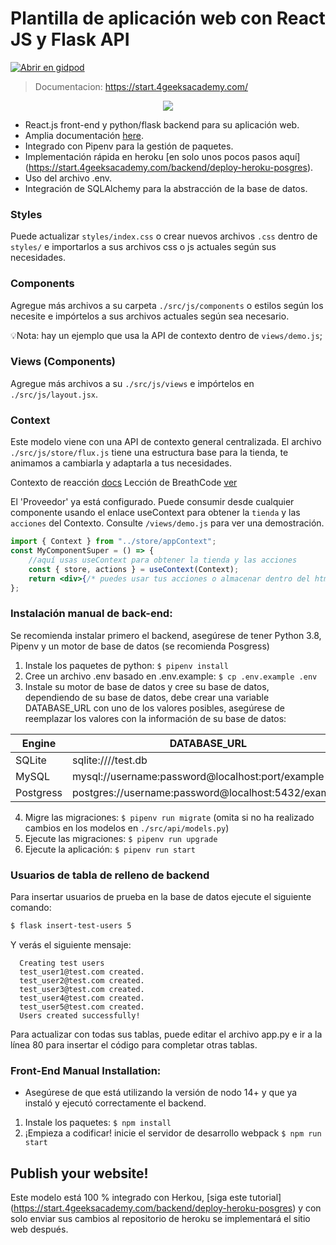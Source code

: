 # Plantilla de aplicación web con React JS y Flask API

[![Abrir en gidpod](https://gitpod.io/button/open-in-gitpod.svg)](https://gitpod.io#https://github.com/4GeeksAcademy/react-flask-hello.git)

> Documentacion: https://start.4geeksacademy.com/

<p align="center">
<a href="https://www.loom.com/share/f37c6838b3f1496c95111e515e83dd9b"><img src="https://github.com/4GeeksAcademy/flask-rest-hello/blob/main/docs/assets/ how-to.png?raw=true?raw=true" /></a>
</p>

- React.js front-end y python/flask backend para su aplicación web.
- Amplia documentación [here](https://start.4geeksacademy.com/).
- Integrado con Pipenv para la gestión de paquetes.
- Implementación rápida en heroku [en solo unos pocos pasos aquí] (https://start.4geeksacademy.com/backend/deploy-heroku-posgres).
- Uso del archivo .env.
- Integración de SQLAlchemy para la abstracción de la base de datos.

### Styles

Puede actualizar `styles/index.css` o crear nuevos archivos `.css` dentro de `styles/` e importarlos a sus archivos css o js actuales según sus necesidades.

### Components

Agregue más archivos a su carpeta `./src/js/components` o estilos según los necesite e impórtelos a sus archivos actuales según sea necesario.

💡Nota: hay un ejemplo que usa la API de contexto dentro de `views/demo.js`;

### Views (Components)

Agregue más archivos a su `./src/js/views` e impórtelos en `./src/js/layout.jsx`.

### Context

Este modelo viene con una API de contexto general centralizada. El archivo `./src/js/store/flux.js` tiene una estructura base para la tienda, te animamos a cambiarla y adaptarla a tus necesidades.

Contexto de reacción [docs](https://reactjs.org/docs/context.html)
Lección de BreathCode [ver](https://content.breatheco.de/lesson/react-hooks-explained)

El 'Proveedor' ya está configurado. Puede consumir desde cualquier componente usando el enlace useContext para obtener la `tienda` y las `acciones` del Contexto. Consulte `/views/demo.js` para ver una demostración.

```jsx
import { Context } from "../store/appContext";
const MyComponentSuper = () => {
    //aquí usas useContext para obtener la tienda y las acciones
    const { store, actions } = useContext(Context);
    return <div>{/* puedes usar tus acciones o almacenar dentro del html */}</div>;
};
```

### Instalación manual de back-end:

Se recomienda instalar primero el backend, asegúrese de tener Python 3.8, Pipenv y un motor de base de datos (se recomienda Posgress)

1. Instale los paquetes de python: `$ pipenv install`
2. Cree un archivo .env basado en .env.example: `$ cp .env.example .env`
3. Instale su motor de base de datos y cree su base de datos, dependiendo de su base de datos, debe crear una variable DATABASE_URL con uno de los valores posibles, asegúrese de reemplazar los valores con la información de su base de datos:

| Engine    | DATABASE_URL                                        |
| --------- | --------------------------------------------------- |
| SQLite    | sqlite:////test.db                                  |
| MySQL     | mysql://username:password@localhost:port/example    |
| Postgress | postgres://username:password@localhost:5432/example |

4. Migre las migraciones: `$ pipenv run migrate` (omita si no ha realizado cambios en los modelos en `./src/api/models.py`)
5. Ejecute las migraciones: `$ pipenv run upgrade`
6. Ejecute la aplicación: `$ pipenv run start`

### Usuarios de tabla de relleno de backend

Para insertar usuarios de prueba en la base de datos ejecute el siguiente comando:

```sh
$ flask insert-test-users 5
```

Y verás el siguiente mensaje:

```
  Creating test users
  test_user1@test.com created.
  test_user2@test.com created.
  test_user3@test.com created.
  test_user4@test.com created.
  test_user5@test.com created.
  Users created successfully!
```

Para actualizar con todas sus tablas, puede editar el archivo app.py e ir a la línea 80 para insertar el código para completar otras tablas.

### Front-End Manual Installation:

- Asegúrese de que está utilizando la versión de nodo 14+ y que ya instaló y ejecutó correctamente el backend.

1. Instale los paquetes: `$ npm install`
2. ¡Empieza a codificar! inicie el servidor de desarrollo webpack `$ npm run start`

## Publish your website!

Este modelo está 100 % integrado con Herkou, [siga este tutorial] (https://start.4geeksacademy.com/backend/deploy-heroku-posgres) y con solo enviar sus cambios al repositorio de heroku se implementará el sitio web después.
